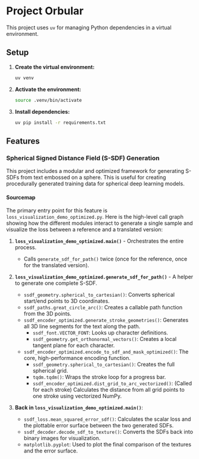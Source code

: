 # Project Orbular

This project uses `uv` for managing Python dependencies in a virtual environment.

## Setup

1.  **Create the virtual environment:**
    ```bash
    uv venv
    ```

2.  **Activate the environment:**
    ```bash
    source .venv/bin/activate
    ```

3.  **Install dependencies:**
    ```bash
    uv pip install -r requirements.txt
    ```

## Features

### Spherical Signed Distance Field (S-SDF) Generation

This project includes a modular and optimized framework for generating S-SDFs from text embossed on a sphere. This is useful for creating procedurally generated training data for spherical deep learning models.

#### Sourcemap

The primary entry point for this feature is `loss_visualization_demo_optimized.py`. Here is the high-level call graph showing how the different modules interact to generate a single sample and visualize the loss between a reference and a translated version:

1.  **`loss_visualization_demo_optimized.main()`** - Orchestrates the entire process.
    *   Calls `generate_sdf_for_path()` twice (once for the reference, once for the translated version).

2.  **`loss_visualization_demo_optimized.generate_sdf_for_path()`** - A helper to generate one complete S-SDF.
    *   `ssdf_geometry.spherical_to_cartesian()`: Converts spherical start/end points to 3D coordinates.
    *   `ssdf_paths.great_circle_arc()`: Creates a callable path function from the 3D points.
    *   `ssdf_encoder_optimized.generate_stroke_geometries()`: Generates all 3D line segments for the text along the path.
        *   `ssdf_font.VECTOR_FONT`: Looks up character definitions.
        *   `ssdf_geometry.get_orthonormal_vectors()`: Creates a local tangent plane for each character.
    *   `ssdf_encoder_optimized.encode_to_sdf_and_mask_optimized()`: The core, high-performance encoding function.
        *   `ssdf_geometry.spherical_to_cartesian()`: Creates the full spherical grid.
        *   `tqdm.tqdm()`: Wraps the stroke loop for a progress bar.
        *   `ssdf_encoder_optimized.dist_grid_to_arc_vectorized()`: (Called for each stroke) Calculates the distance from all grid points to one stroke using vectorized NumPy.

3.  **Back in `loss_visualization_demo_optimized.main()`**:
    *   `ssdf_loss.mean_squared_error_sdf()`: Calculates the scalar loss and the plottable error surface between the two generated SDFs.
    *   `ssdf_decoder.decode_sdf_to_texture()`: Converts the SDFs back into binary images for visualization.
    *   `matplotlib.pyplot`: Used to plot the final comparison of the textures and the error surface.
